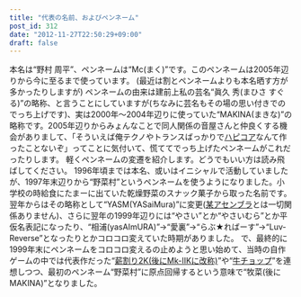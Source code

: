 ```yaml
---
title: "代表の名前、およびペンネーム"
post_id: 312
date: "2012-11-27T22:50:29+09:00"
draft: false
---
```



本名は“野村 周平”、ペンネームは“Mc(まく)”です。このペンネームは2005年辺りから今に至るまで使っています。 (最近は割とペンネームよりも本名晒す方が多かったりしますが) ペンネームの由来は建前上私の芸名“眞久 秀(まひさ すぐる)”の略称、と言うことにしていますが(ちなみに芸名もその場の思い付きでのでっち上げです)、実は2000年～2004年辺りに使っていた“MAKINA(まきな)”の略称です。2005年辺りからみょんなことで同人関係の音屋さんと仲良くする機会がありまして、「そういえば俺テクノやトランスばっかりで[ハピコア](http://ja.wikipedia.org/wiki/%E3%83%9E%E3%82%AD%E3%83%8A_\(%E9%9F%B3%E6%A5%BD\))なんて作ったことないぞ」ってことに気付いて、慌ててでっち上げたペンネームがこれだったりします。  軽くペンネームの変遷を紹介します。どうでもいい方は読み飛ばしてください。 1996年頃までは本名、或いはイニシャルで活動していましたが、1997年末辺りから“野菜村”というペンネームを使うようになりました。小学校の時給食にたまーに出ていた乾燥野菜のスナック菓子から取った名前です。翌年からはその略称として“YASM(YASaiMura)”に変更([某アセンブラ](http://yasm.tortall.net/)とは一切関係ありません)、さらに翌年の1999年辺りには“やさい”とか“やさいむら”とか平仮名表記になったり、“相浦(yasAImURA)”→“愛裏”→“らぶ★ればーす”→“Luv-Reverse”となったりとかコロコロ変えていた時期がありました。 で、最終的に1999年末にペンネームをコロコロ変えるの止めようと思い始めて、当時の自作ゲームの中では代表作だった“[薪割り2K(後にMk-IIKに改称)](/mk-iik)”や“[牛チョップ](/choppin)”を連想しつつ、最初のペンネーム“野菜村”に原点回帰するという意味で“牧菜(後にMAKINA)”となりました。

